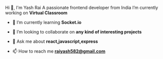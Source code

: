 
Hi 👋, I'm Yash Rai
A passionate frontend developer from India
I’m currently working on **Virtual Classroom**

- 🌱 I’m currently learning **Socket.io**

- 👯 I’m looking to collaborate on **any kind of interesting projects**

- 💬 Ask me about **react,javascript,express**

- 📫 How to reach me **raiyash582@gmail.com**
